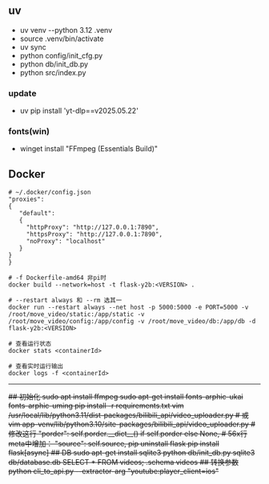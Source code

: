 ## uv

- uv venv --python 3.12 .venv
- source .venv/bin/activate
- uv sync
- python config/init_cfg.py
- python db/init_db.py
- python src/index.py

### update

- uv pip install 'yt-dlp==v2025.05.22'

### fonts(win)

- winget install "FFmpeg (Essentials Build)"

## Docker

```
# ~/.docker/config.json
"proxies":
{
   "default":
   {
     "httpProxy": "http://127.0.0.1:7890",
     "httpsProxy": "http://127.0.0.1:7890",
     "noProxy": "localhost"
   }
}
}
```

```
# -f Dockerfile-amd64 非pi时
docker build --network=host -t flask-y2b:<VERSION> .

# --restart always 和 --rm 选其一
docker run --restart always --net host -p 5000:5000 -e PORT=5000 -v /root/move_video/static:/app/static -v /root/move_video/config:/app/config -v /root/move_video/db:/app/db -d flask-y2b:<VERSION>

# 查看运行状态
docker stats <containerId>

# 查看实时运行输出
docker logs -f <containerId>
```

---

<del>
## 初始化
sudo apt install ffmpeg
sudo apt-get install fonts-arphic-ukai fonts-arphic-uming
pip install -r requirements.txt
vim /usr/local/lib/python3.11/dist-packages/bilibili_api/video_uploader.py
# 或 vim app-venv/lib/python3.10/site-packages/bilibili_api/video_uploader.py
# 修改这行
"porder": self.porder.__dict__() if self.porder else None,
# 56x行meta中增加：
"source": self.source,
pip uninstall flask
pip install flask[async]
## DB
sudo apt-get install sqlite3
python db/init_db.py
sqlite3 db/database.db
SELECT * FROM videos;
.schema videos
## 转换参数
python cli_to_api.py --extractor-arg "youtube:player_client=ios"
</del>
